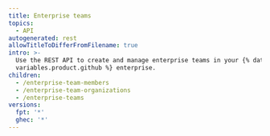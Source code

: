 ```yaml
---
title: Enterprise teams
topics:
  - API
autogenerated: rest
allowTitleToDifferFromFilename: true
intro: >-
  Use the REST API to create and manage enterprise teams in your {% data
  variables.product.github %} enterprise.
children:
  - /enterprise-team-members
  - /enterprise-team-organizations
  - /enterprise-teams
versions:
  fpt: '*'
  ghec: '*'
---
```


